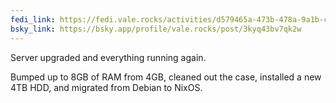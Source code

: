 ```yaml
---
fedi_link: https://fedi.vale.rocks/activities/d579465a-473b-478a-9a1b-c7dba456ba0a
bsky_link: https://bsky.app/profile/vale.rocks/post/3kyq43bv7qk2w
---
```


Server upgraded and everything running again.

Bumped up to 8GB of RAM from 4GB, cleaned out the case, installed a new 4TB HDD, and migrated from Debian to NixOS.
